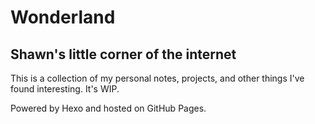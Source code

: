 # Wonderland

## Shawn's little corner of the internet

This is a collection of my personal notes, projects, and other things I've found interesting. It's WIP.

Powered by Hexo and hosted on GitHub Pages.